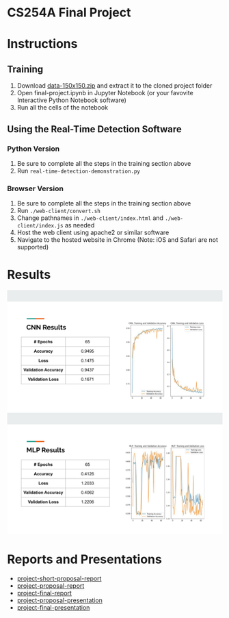 # CS254A Final Project


# Instructions

## Training
1. Download [data-150x150.zip](https://fs.a0-0.com/cs254a-final-project/data/data-150x150.zip) and extract it to the cloned project folder
2. Open final-project.ipynb in Jupyter Notebook (or your favovite Interactive Python Notebook software)
3. Run all the cells of the notebook

## Using the Real-Time Detection Software

### Python Version
1. Be sure to complete all the steps in the training section above
2. Run ```real-time-detection-demonstration.py```

### Browser Version
1. Be sure to complete all the steps in the training section above
2. Run ```./web-client/convert.sh```
3. Change pathnames in ```./web-client/index.html``` and ```./web-client/index.js``` as needed
4. Host the web client using apache2 or similar software
5. Navigate to the hosted website in Chrome (Note: iOS and Safari are not supported)


# Results
![Alt CNN Results](reports/results-cnn.png?raw=true "CNN Results")
![Alt MLP Results](reports/results-mlp.png?raw=true "MLP Results")


# Reports and Presentations
- [project-short-proposal-report](https://docs.google.com/document/d/1OWrsf4nqGVoBglW8X50DnV1j7ENZZA8nGm7nB5tf_G8/edit)
- [project-proposal-report](https://docs.google.com/document/d/1J6U9JkQXJKQw0Um-YflAZNiL4zgXxc6XG9EBG0Q--Js/edit)
- [project-final-report](https://docs.google.com/document/d/1XuzmcCDaFR6psdBGjw3mwb6HYYcKM1LxK83O_kBHjGE/edit)
- [project-proposal-presentation](https://docs.google.com/presentation/d/1GstENOyJ746-26SBtHJAxKauMJL_1ofgTaT7XwMGOOY/edit)
- [project-final-presentation](https://docs.google.com/presentation/d/1OT29Kpo32r8Z1KcaFe9K7jfXIwj6CMIJ19PnVlvEe1E/edit)

